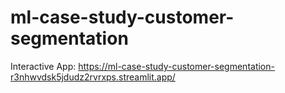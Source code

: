 # ml-case-study-customer-segmentation

Interactive App: https://ml-case-study-customer-segmentation-r3nhwvdsk5jdudz2rvrxps.streamlit.app/

